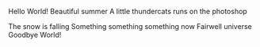 Hello World!
Beautiful summer
A little thundercats runs
on the photoshop





The snow is falling
Something something something now
Fairwell universe
Goodbye World!
